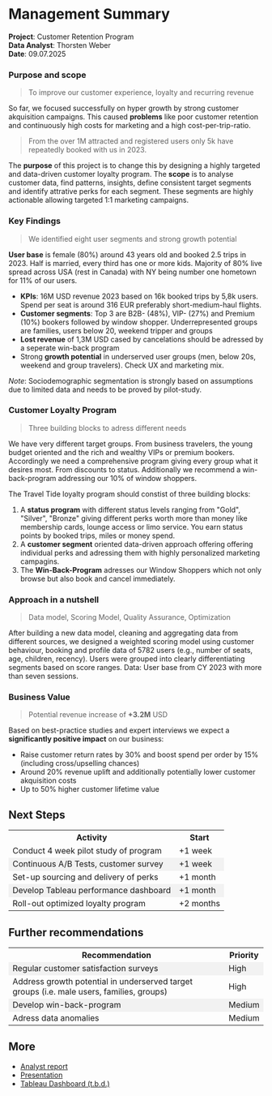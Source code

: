 # Management Summary

**Project**: Customer Retention Program<br>
**Data Analyst**: Thorsten Weber<br>
**Date**: 09.07.2025

### Purpose and scope
> To improve our customer experience, loyalty and recurring revenue

So far, we focused successfully on hyper growth by strong customer akquisition campaigns. This caused **problems** like poor customer retention and continuously high costs for marketing and a high cost-per-trip-ratio. 
> From the over 1M attracted and registered users only 5k have repeatedly booked with us in 2023.
 
The **purpose** of this project is to change this by designing a highly targeted and data-driven customer loyalty program. 
The **scope** is to analyse customer data, find patterns, insights, define consistent target segments and identify attrative perks for each segment. These segments are highly actionable allowing targeted 1:1 marketing campaigns.

### Key Findings
> We identified eight user segments and strong growth potential

**User base** is female (80%) around 43 years old and booked 2.5 trips in 2023. Half is married, every third has one or more kids. Majority of 80% live spread across USA (rest in Canada) with NY being number one hometown for 11% of our users. 
* **KPIs**: 16M USD revenue 2023 based on 16k booked trips by 5,8k users. Spend per seat is around 316 EUR preferably short-medium-haul flights.
* **Customer segments**: Top 3 are B2B- (48%), VIP- (27%) and Premium (10%) bookers followed by window shopper. Underrepresented groups are families, users below 20, weekend tripper and groups
* **Lost revenue** of 1,3M USD cased by cancelations should be adressed by a seperate win-back program 
* Strong **growth potential** in underserved user groups (men, below 20s, weekend and group travelers). Check UX and marketing mix.

*Note*: Sociodemographic segmentation is strongly based on assumptions due to limited data and needs to be proved by pilot-study.

### Customer Loyalty Program
> Three building blocks to adress different needs

We have very different target groups. From business travelers, the young budget oriented and the rich and wealthy VIPs or premium bookers. Accordingly we need a comprehensive program giving every group what it desires most. From discounts to status. Additionally we recommend a win-back-program addressing our 10% of window shoppers.

The Travel Tide loyalty program should constist of three building blocks:

1. A **status program** with different status levels ranging from "Gold", "Silver", "Bronze" giving different perks worth more than money like membership cards, lounge access or limo service. You earn status points by booked trips, miles or money spend.
2. A **customer segment** oriented data-driven approach offering  offering individual perks and adressing them with highly personalized marketing campagins.
3. The **Win-Back-Program** adresses our Window Shoppers which not only browse but also book and cancel immediately. 

### Approach in a nutshell
> Data model, Scoring Model, Quality Assurance, Optimization

After building a new data model, cleaning and aggregating data from different sources, we designed a weighted scoring model using customer behaviour, booking and profile data of 5782 users (e.g., number of seats, age, children, recency). Users were grouped into clearly differentiating segments based on score ranges. Data: User base from CY 2023 with more than seven sessions.

### Business Value
> Potential revenue increase of **+3.2M** USD

Based on best-practice studies and expert interviews we  expect a **significantly positive impact** on our business:
* Raise customer return rates by 30% and boost spend per order by 15% (including cross/upselling chances)
* Around 20% revenue uplift and additionally potentially lower customer akquisition costs
* Up to 50% higher customer lifetime value

## Next Steps
<table>
    <tr>
        <th>Activity</th>
        <th>Start</th>
    </tr>
    <tr>
        <td>Conduct 4 week pilot study of program</td>
        <td>+1 week</td>
    </tr>
    <tr style="background-color: #f2f2f2;">
        <td>Continuous A/B Tests, customer survey </td>
        <td>+1 week</td>
    </tr>
    <tr>
        <td>Set-up sourcing and delivery of perks</td>
        <td>+1 month</td>
    </tr>
        <tr style="background-color: #f2f2f2;">
        <td>Develop Tableau performance dashboard</td>
        <td>+1 month</td>
    </tr>
        <tr>
        <td>Roll-out optimized loyalty program</td>
        <td>+2 months</td>
    </tr>
</table>

## Further recommendations
<table>
    <tr>
        <th>Recommendation</th>
        <th>Priority</th>
    </tr>
    <tr style="background-color: #f2f2f2;">
        <td>Regular customer satisfaction surveys</td>
        <td>High</td>
    <tr>
        <td>Address growth potential in underserved target groups (i.e. male users, families, groups)</td>
        <td>High</td>
    </tr>
    <tr style="background-color: #f2f2f2;">
        <td>Develop win-back-program</td>
        <td>Medium</td>
    <tr>
        <td>Adress data anomalies</td>
        <td>Medium</td>
    </tr>
</table>

## More 
* [Analyst report](Analyst_report.md)
* [Presentation]()
* [Tableau Dashboard (t.b.d.)]()
